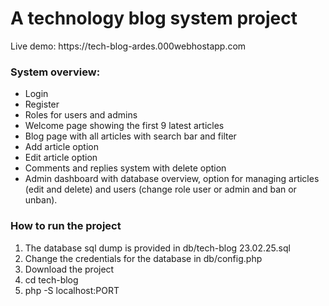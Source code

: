 <h1>A technology blog system project</h1>

<p>Live demo: https://tech-blog-ardes.000webhostapp.com</p>

<h3>System overview:</h3>
<ul>
  <li>Login</li>
  <li>Register</li>
  <li>Roles for users and admins</li>
  <li>Welcome page showing the first 9 latest articles</li>
  <li>Blog page with all articles with search bar and filter</li>
  <li>Add article option</li>
  <li>Edit article option</li>
  <li>Comments and replies system with delete option</li>
  <li>Admin dashboard with database overview, option for managing articles (edit and delete) and users (change role user or admin and ban or unban).</li>
</ul>

<h3>How to run the project</h3>
<ol>
  <li>The database sql dump is provided in db/tech-blog 23.02.25.sql</li>
  <li>Change the credentials for the database in db/config.php</li>
  <li>Download the project</li>
  <li>cd tech-blog</li>
  <li>php -S localhost:PORT</li>
<ol>
